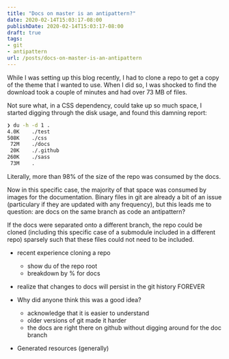 ```yaml
---
title: "Docs on master is an antipattern?"
date: 2020-02-14T15:03:17-08:00
publishDate: 2020-02-14T15:03:17-08:00
draft: true
tags:
- git
- antipattern
url: /posts/docs-on-master-is-an-antipattern
---
```


While I was setting up this blog recently, I had to clone a repo
to get a copy of the theme that I wanted to use. When I did so,
I was shocked to find the download took a couple of minutes and
had over 73 MB of files.

Not sure what, in a CSS dependency, could take up so much space,
I started digging through the disk usage, and found this damning
report:

```sh
❯ du -h -d 1 .
4.0K	./test
508K	./css
 72M	./docs
 20K	./.github
260K	./sass
 73M	.
```

Literally, more than 98% of the size of the repo was consumed by
the docs.

Now in this specific case, the majority of that space was consumed
by images for the documentation. Binary files in git are already
a bit of an issue (particulary if they are updated with any frequency),
but this leads me to question: are docs on the same branch as code
an antipattern?

If the docs were separated onto a different branch, the repo could be
cloned (including this specific case of a submodule included in a
different repo) sparsely such that these files could not need to be
included.


- recent experience cloning a repo
  - show du of the repo root
  - breakdown by % for docs

- realize that changes to docs will persist in the git history FOREVER

- Why did anyone think this was a good idea?
  - acknowledge that it is easier to understand
  - older versions of git made it harder
  - the docs are right there on github without digging around for the doc branch

- Generated resources (generally)
